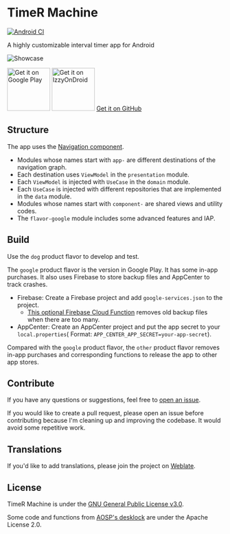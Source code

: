 # TimeR Machine

[![Android CI](https://github.com/timer-machine/timer-machine-android/actions/workflows/android.yml/badge.svg?branch=main)](https://github.com/timer-machine/timer-machine-android/actions/workflows/android.yml)

A highly customizable interval timer app for Android

![Showcase](images/showcase.jpg)

<a href='https://play.google.com/store/apps/details?id=io.github.deweyreed.timer.google'><img alt='Get it on Google Play' src='https://play.google.com/intl/en_us/badges/static/images/badges/en_badge_web_generic.png' height='100'/></a>
<a href='https://apt.izzysoft.de/fdroid/index/apk/io.github.deweyreed.timer.other'><img alt='Get it on IzzyOnDroid' src='https://gitlab.com/IzzyOnDroid/repo/-/raw/master/assets/IzzyOnDroid.png' height='100'/></a>
<a href='https://github.com/timer-machine/timer-machine-android/releases'>Get it on GitHub</a>

## Structure

The app uses the [Navigation component](https://developer.android.com/guide/navigation).

- Modules whose names start with `app-` are different destinations of the navigation graph.
- Each destination uses `ViewModel` in the `presentation` module.
- Each `ViewModel` is injected with `UseCase` in the `domain` module.
- Each `UseCase` is injected with different repositories that are implemented in the `data` module.
- Modules whose names start with `component-` are shared views and utility codes.
- The `flavor-google` module includes some advanced features and IAP.

## Build

Use the `dog` product flavor to develop and test.

The `google` product flavor is the version in Google Play. It has some in-app purchases. It also
uses Firebase to store backup files and AppCenter to track crashes.

- Firebase: Create a Firebase project and add `google-services.json` to the project.
    - [This optional Firebase Cloud Function](functions/index.js) removes old backup files when
      there are too many.
- AppCenter: Create an AppCenter project and put the app secret to your `local.properties`(
  Format: `APP_CENTER_APP_SECRET=your-app-secret`).

Compared with the `google` product flavor, the `other` product flavor removes in-app purchases and
corresponding functions to release the app to other app stores.

## Contribute

If you have any questions or suggestions, feel free
to [open an issue](https://github.com/timer-machine/timer-machine-android/issues/new).

If you would like to create a pull request, please open an issue before contributing because I'm
cleaning up and improving the codebase. It would avoid some repetitive work.

## Translations

If you'd like to add translations, please join the project
on [Weblate](https://hosted.weblate.org/engage/timer-machine/).

## License

TimeR Machine is under the [GNU General Public License v3.0](LICENSE).

Some code and functions
from [AOSP's desklock](https://android.googlesource.com/platform/packages/apps/DeskClock/+/refs/heads/master/src/com/android/deskclock)
are under the Apache License 2.0. 
